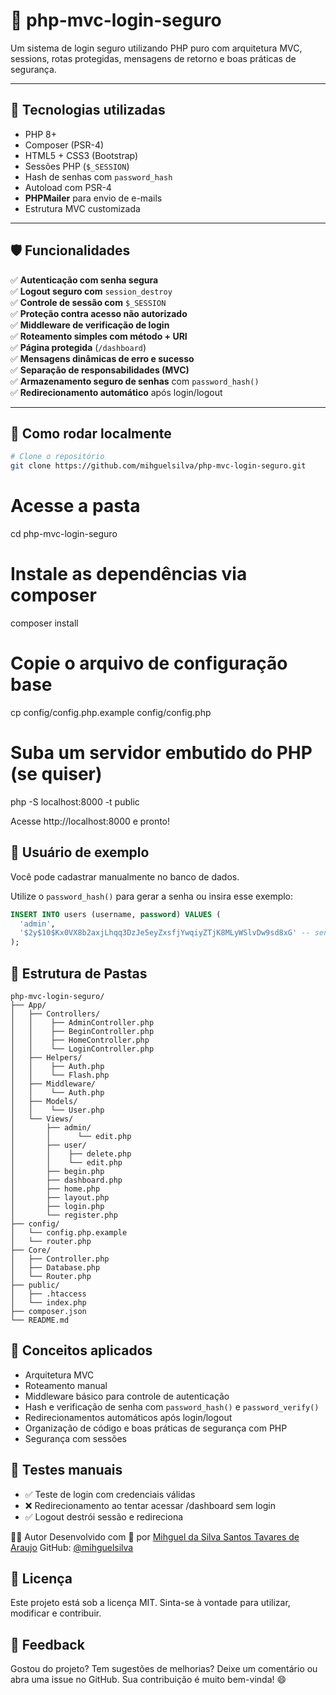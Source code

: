 # 🔐 php-mvc-login-seguro

Um sistema de login seguro utilizando PHP puro com arquitetura MVC, sessions, rotas protegidas, mensagens de retorno e boas práticas de segurança.

---

## 🧰 Tecnologias utilizadas

- PHP 8+
- Composer (PSR-4)
- HTML5 + CSS3 (Bootstrap)
- Sessões PHP (`$_SESSION`)
- Hash de senhas com `password_hash`
- Autoload com PSR-4
- **PHPMailer** para envio de e-mails
- Estrutura MVC customizada

---

## 🛡️ **Funcionalidades**

✅ **Autenticação com senha segura**  
✅ **Logout seguro com** `session_destroy`  
✅ **Controle de sessão com** `$_SESSION`  
✅ **Proteção contra acesso não autorizado**  
✅ **Middleware de verificação de login**  
✅ **Roteamento simples com método + URI**  
✅ **Página protegida** (`/dashboard`)  
✅ **Mensagens dinâmicas de erro e sucesso**  
✅ **Separação de responsabilidades (MVC)**  
✅ **Armazenamento seguro de senhas** com `password_hash()`  
✅ **Redirecionamento automático** após login/logout  

---

## 🚀 Como rodar localmente

```bash
# Clone o repositório
git clone https://github.com/mihguelsilva/php-mvc-login-seguro.git
```

# Acesse a pasta
cd php-mvc-login-seguro

# Instale as dependências via composer
composer install

# Copie o arquivo de configuração base
cp config/config.php.example config/config.php

# Suba um servidor embutido do PHP (se quiser)
php -S localhost:8000 -t public

Acesse http://localhost:8000 e pronto! 

## 🧪 Usuário de exemplo
Você pode cadastrar manualmente no banco de dados.

Utilize o ```password_hash()``` para gerar a senha ou insira esse exemplo:

```sql
INSERT INTO users (username, password) VALUES (
  'admin',
  '$2y$10$Kx0VX8b2axjLhqq3DzJe5eyZxsfjYwqiyZTjK8MLyWSlvDw9sd8xG' -- senha: admin123
);
```

## 📁 Estrutura de Pastas

```pgsql
php-mvc-login-seguro/
├── App/
│   ├── Controllers/
│   │    ├── AdminController.php
│   │    ├── BeginController.php
│   │    ├── HomeController.php
│   │    └── LoginController.php
│   ├── Helpers/
│   │    ├── Auth.php
│   │    └── Flash.php
│   ├── Middleware/
│   │    └── Auth.php
│   ├── Models/
│   │    └── User.php
│   └── Views/
│       ├── admin/
│       │      └── edit.php
│       ├── user/
│       │    ├── delete.php
│       │    └── edit.php
│       ├── begin.php
│       ├── dashboard.php
│       ├── home.php
│       ├── layout.php
│       ├── login.php
│       └── register.php
├── config/
│   └── config.php.example
│   └── router.php
├── Core/
│   ├── Controller.php
│   ├── Database.php
│   └── Router.php
├── public/
│   ├── .htaccess
│   └── index.php
├── composer.json
└── README.md
```

## 🧠 Conceitos aplicados

- Arquitetura MVC
- Roteamento manual
- Middleware básico para controle de autenticação
- Hash e verificação de senha com `password_hash()` e `password_verify()`
- Redirecionamentos automáticos após login/logout
- Organização de código e boas práticas de segurança com PHP
- Segurança com sessões

## 🧪 Testes manuais

- ✅ Teste de login com credenciais válidas
- ❌ Redirecionamento ao tentar acessar /dashboard sem login
- ✅ Logout destrói sessão e redireciona

🙋‍♂️ Autor
Desenvolvido com 💙 por [Mihguel da Silva Santos Tavares de Araujo](https://www.linkedin.com/in/mihguel-da-silva-santos-tavares-de-araujo/)
GitHub: [@mihguelsilva](https://github.com/mihguelsilva)

## 📝 Licença

Este projeto está sob a licença MIT. Sinta-se à vontade para utilizar, modificar e contribuir.

## 💬 Feedback

Gostou do projeto? Tem sugestões de melhorias? Deixe um comentário ou abra uma issue no GitHub.
Sua contribuição é muito bem-vinda! 😄